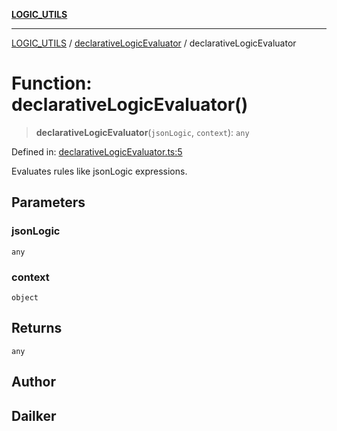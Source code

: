 [**LOGIC_UTILS**](../../README.md)

***

[LOGIC_UTILS](../../README.md) / [declarativeLogicEvaluator](../README.md) / declarativeLogicEvaluator

# Function: declarativeLogicEvaluator()

> **declarativeLogicEvaluator**(`jsonLogic`, `context`): `any`

Defined in: [declarativeLogicEvaluator.ts:5](https://github.com/dailker/everyutil/blob/9ec04d41a381dab61073bf86e9abc70eaf55066d/src/logic/declarativeLogicEvaluator.ts#L5)

Evaluates rules like jsonLogic expressions.

## Parameters

### jsonLogic

`any`

### context

`object`

## Returns

`any`

## Author

## Dailker
